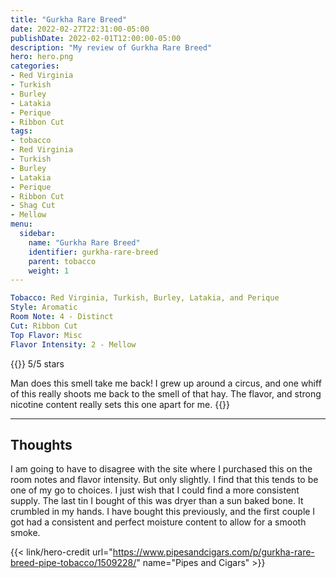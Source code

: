 ```yaml
---
title: "Gurkha Rare Breed"
date: 2022-02-27T22:31:00-05:00
publishDate: 2022-02-01T12:00:00-05:00
description: "My review of Gurkha Rare Breed"
hero: hero.png
categories:
- Red Virginia
- Turkish
- Burley
- Latakia
- Perique
- Ribbon Cut
tags:
- tobacco
- Red Virginia
- Turkish
- Burley
- Latakia
- Perique
- Ribbon Cut
- Shag Cut
- Mellow
menu:
  sidebar:
    name: "Gurkha Rare Breed"
    identifier: gurkha-rare-breed
    parent: tobacco
    weight: 1
---
```


```yaml
Tobacco: Red Virginia, Turkish, Burley, Latakia, and Perique
Style: Aromatic
Room Note: 4 - Distinct
Cut: Ribbon Cut
Top Flavor: Misc
Flavor Intensity: 2 - Mellow
```
{{<note title="Review">}}
5/5 stars

Man does this smell take me back! I grew up around a circus, and one whiff of this really shoots me back to the smell of that hay. The flavor, and strong nicotine content really sets this one apart for me.
{{</note>}}

---
## Thoughts
I am going to have to disagree with the site where I purchased this on the room notes and flavor intensity. But only slightly. I find that this tends to be one of my go to choices. I just wish that I could find a more consistent supply. The last tin I bought of this was dryer than a sun baked bone. It crumbled in my hands. I have bought this previously, and the first couple I got had a consistent and perfect moisture content to allow for a smooth smoke.

{{< link/hero-credit url="https://www.pipesandcigars.com/p/gurkha-rare-breed-pipe-tobacco/1509228/" name="Pipes and Cigars" >}}
